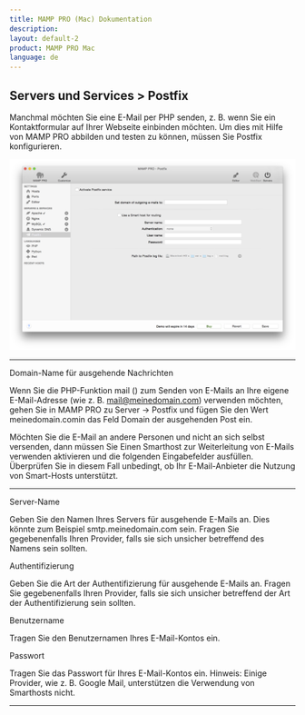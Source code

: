 ```yaml
---
title: MAMP PRO (Mac) Dokumentation
description: 
layout: default-2
product: MAMP PRO Mac
language: de
---
```


## Servers und Services > Postfix

Manchmal möchten Sie eine E-Mail per PHP senden, z. B. wenn Sie ein Kontaktformular auf Ihrer Webseite einbinden möchten. Um dies mit Hilfe von MAMP PRO abbilden und testen zu können, müssen Sie Postfix konfigurieren.

![MAMP](Postfix.png)

---

Domain-Name für ausgehende Nachrichten

Wenn Sie die PHP-Funktion mail () zum Senden von E-Mails an Ihre eigene E-Mail-Adresse (wie z. B. mail@meinedomain.com) verwenden möchten, gehen Sie in MAMP PRO zu Server -> Postfix und fügen Sie den Wert meinedomain.comin das Feld Domain der ausgehenden Post ein.

Möchten Sie die E-Mail an andere Personen und nicht an sich selbst versenden, dann müssen Sie Einen Smarthost zur Weiterleitung von E-Mails verwenden aktivieren und die folgenden Eingabefelder ausfüllen. Überprüfen Sie in diesem Fall unbedingt, ob Ihr E-Mail-Anbieter die Nutzung von Smart-Hosts unterstützt.

---

Server-Name

Geben Sie den Namen Ihres Servers für ausgehende E-Mails an. Dies könnte zum Beispiel smtp.meinedomain.com sein. Fragen Sie gegebenenfalls Ihren Provider, falls sie sich unsicher betreffend des Namens sein sollten.

Authentifizierung

Geben Sie die Art der Authentifizierung für ausgehende E-Mails an. Fragen Sie gegebenenfalls Ihren Provider, falls sie sich unsicher betreffend der Art der Authentifizierung sein sollten.

Benutzername

Tragen Sie den Benutzernamen Ihres E-Mail-Kontos ein.

Passwort

Tragen Sie das Passwort für Ihres E-Mail-Kontos ein.
Hinweis: Einige Provider, wie z. B. Google Mail, unterstützen die Verwendung von Smarthosts nicht.

---
